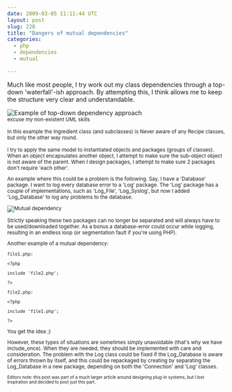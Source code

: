 ```yaml
---
date: 2009-03-05 11:11:44 UTC
layout: post
slug: 228
title: "Dangers of mutual dependencies"
categories:
  - php
  - dependencies
  - mutual

---
```

<p>Much like most people, I try work out my class dependencies through a top-down 'waterfall'-ish approach. By attempting this, I think allows me to keep the structure very clear and understandable.</p>

<p><img src="http://www.rooftopsolutions.nl/resources/images/posts/recipe.png" alt="Example of top-down dependency approach" /><br /><small>excuse my non-existent UML skills</small</p>

<p>In this example the Ingredient class (and subclasses) is Never aware of any Recipe classes, but only the other way round.</p>

<p>I try to apply the same model to instantiated objects and packages (groups of classes). When an object encapsulates another object, I attempt to make sure the sub-object object is not aware of the parent. When I design packages, I attempt to make sure 2 packages don't require 'each other'.</p>

<p>An example where this could be a problem is the following. Say, I have a 'Database' package. I want to log every database error to a 'Log' package. The 'Log' package has a couple of implementations, such as 'Log_File', 'Log_Syslog', but now I added 'Log_Database' to log any problems to the database.</p>

<p><img src="http://www.rooftopsolutions.nl/resources/images/posts/databaseandlog.png" alt="Mutual dependency" /></p>

<p>Strictly speaking these two packages can no longer be separated and will always have to be used/downloaded together. As a bonus a database-error could occur while logging, resulting in an endless loop (or segmentation fault if you're using PHP).</p>

<p>Another example of a mutual dependency:</p>

```
file1.php:

<?php

include 'file2.php';

?>

file2.php:

<?php

include 'file1.php';

?>
```

<p>You get the idea ;)</p>

<p>However, these types of situations are sometimes simply unavoidable (that's why we have include_once). When they are needed, they should be implemented with care and consideration. The problem with the Log class could be fixed if the Log_Database is aware of errors thrown by itself, and this could be repackaged by creating by separating the Log_Database in a new package, depending on both the 'Connection' and 'Log' classes.</p>

<p><small>Editors note: this post was part of a much larger article around designing plug-in systems, but I lost inspiration and decided to post just this part.</small></p>
